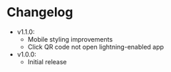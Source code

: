 # Changelog

* v1.1.0:
  * Mobile styling improvements
  * Click QR code not open lightning-enabled app
* v1.0.0:
  * Initial release
